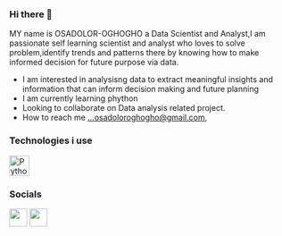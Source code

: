 ### Hi there 👋

MY name is OSADOLOR-OGHOGHO a Data Scientist and Analyst,I am passionate self learning scientist and analyst who loves to solve problem,identify trends and patterns there by knowing how to make informed decision for future purpose via data.



* I am interested in analysisng data to extract meaningful insights and information that can inform decision making and future planning
* I am currently learning phython
* Looking to collaborate on Data analysis related project.
* How to reach me ...osadoloroghogho@gmail.com,

### Technologies i use


<p align="left">
  <img src="https://raw.githubusercontent.com/danielcranney/readme-generator/main/public/icons/skills/python-colored.svg" width="36" height="36" alt="Python" />

  ### Socials
<p align="left"> </a> <a href="https://www.linkedin.com/in/oghogho-osadolor-1328431a5/" target="_blank" rel="noreferrer"><img src="https://raw.githubusercontent.com/danielcranney/readme-generator/main/public/icons/socials/linkedin.svg" width="32" height="32" /></a>   <a href="https://www.twitter.com/OsadolorOg27110" target="_blank" rel="noreferrer"><img src="https://raw.githubusercontent.com/danielcranney/readme-generator/main/public/icons/socials/twitter.svg" width="32" height="32" /></a></p>





<!---
OSADOLOR-OGHOGHO/OSADOLOR-OGHOGHO is a ✨ special ✨ repository because its `README.md` (this file) appears on your GitHub profile.
You can click the Preview link to take a look at your changes.
--->
